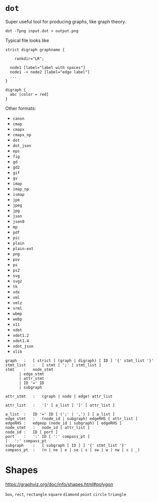 # `dot`

Super useful tool for producing graphs, like graph theory.

```
dot -Tpng input.dot > output.png
```

Typical file looks like

```
strict digraph graphname {

    rankdir="LR";

  node1 [label="label with spaces"]
  node1 -> node2 [label="edge label"]
  ...
}
```

```
digraph {
  abc [color = red]
}
```

Other formats:
- `canon`
- `cmap`
- `cmapx`
- `cmapx_np`
- `dot`
- `dot_json`
- `eps`
- `fig`
- `gd`
- `gd2`
- `gif`
- `gv`
- `imap`
- `imap_np`
- `ismap`
- `jpe`
- `jpeg`
- `jpg`
- `json`
- `json0`
- `mp`
- `pdf`
- `pic`
- `plain`
- `plain-ext`
- `png`
- `pov`
- `ps`
- `ps2`
- `svg`
- `svgz`
- `tk`
- `vdx`
- `vml`
- `vmlz`
- `vrml`
- `wbmp`
- `webp`
- `x11`
- `xdot`
- `xdot1.2`
- `xdot1.4`
- `xdot_json`
- `xlib`

```grammar
graph	:	[ strict ] (graph | digraph) [ ID ] '{' stmt_list '}'
stmt_list	:	[ stmt [ ';' ] stmt_list ]
stmt	:	node_stmt
      |	edge_stmt
      |	attr_stmt
      |	ID '=' ID
      |	subgraph

attr_stmt	:	(graph | node | edge) attr_list

attr_list	:	'[' [ a_list ] ']' [ attr_list ]

a_list	:	ID '=' ID [ (';' | ',') ] [ a_list ]
edge_stmt	:	(node_id | subgraph) edgeRHS [ attr_list ]
edgeRHS	:	edgeop (node_id | subgraph) [ edgeRHS ]
node_stmt	:	node_id [ attr_list ]
node_id	:	ID [ port ]
port	:	':' ID [ ':' compass_pt ]
|	':' compass_pt
subgraph	:	[ subgraph [ ID ] ] '{' stmt_list '}'
compass_pt	:	(n | ne | e | se | s | sw | w | nw | c | _)
```

# Shapes

<https://graphviz.org/doc/info/shapes.html#polygon>

`box`, `rect`, `rectangle`
`square`
`diamond`
`point`
`circle`
`triangle`
